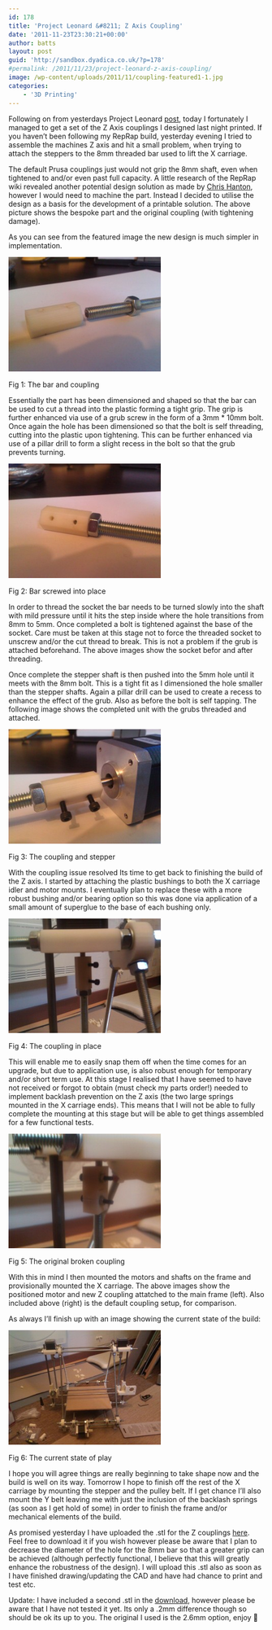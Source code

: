 ```yaml
---
id: 178
title: 'Project Leonard &#8211; Z Axis Coupling'
date: '2011-11-23T23:30:21+00:00'
author: batts
layout: post
guid: 'http://sandbox.dyadica.co.uk/?p=178'
#permalink: /2011/11/23/project-leonard-z-axis-coupling/
image: /wp-content/uploads/2011/11/coupling-featured1-1.jpg
categories:
    - '3D Printing'
---
```


Following on from yesterdays Project Leonard [post](/2011/11/22/project-leonard-z-axis-issues/ "Project Leonard - Z Axis Issues"), today I fortunately I managed to get a set of the Z Axis couplings I designed last night printed. If you haven’t been following my RepRap build, yesterday evening I tried to assemble the machines Z axis and hit a small problem, when trying to attach the steppers to the 8mm threaded bar used to lift the X carriage.

The default Prusa couplings just would not grip the 8mm shaft, even when tightened to and/or even past full capacity. A little research of the RepRap wiki revealed another potential design solution as made by [Chris Hanton](http://reprap.org/wiki/Mendel:_Prusa_durable_z-axis_motor_coupling), however I would need to machine the part. Instead I decided to utilise the design as a basis for the development of a printable solution. The above picture shows the bespoke part and the original coupling (with tightening damage).

As you can see from the featured image the new design is much simpler in implementation.

[![](/wp-content/uploads/2011/11/WP_001392-300x225.jpg "WP_001392")](/wp-content/uploads/2011/11/WP_001392.jpg)

<span class="caption">Fig 1: The bar and coupling</span>

Essentially the part has been dimensioned and shaped so that the bar can be used to cut a thread into the plastic forming a tight grip. The grip is further enhanced via use of a grub screw in the form of a 3mm \* 10mm bolt. Once again the hole has been dimensioned so that the bolt is self threading, cutting into the plastic upon tightening. This can be further enhanced via use of a pillar drill to form a slight recess in the bolt so that the grub prevents turning.

[![](/wp-content/uploads/2011/11/WP_001393-300x225.jpg "WP_001393")](/wp-content/uploads/2011/11/WP_001393.jpg)

<span class="caption">Fig 2: Bar screwed into place</span>

In order to thread the socket the bar needs to be turned slowly into the shaft with mild pressure until it hits the step inside where the hole transitions from 8mm to 5mm. Once completed a bolt is tightened against the base of the socket. Care must be taken at this stage not to force the threaded socket to unscrew and/or the cut thread to break. This is not a problem if the grub is attached beforehand. The above images show the socket befor and after threading.

Once complete the stepper shaft is then pushed into the 5mm hole until it meets with the 8mm bolt. This is a tight fit as I dimensioned the hole smaller than the stepper shafts. Again a pillar drill can be used to create a recess to enhance the effect of the grub. Also as before the bolt is self tapping. The following image shows the completed unit with the grubs threaded and attached.

[![](/wp-content/uploads/2011/11/WP_001397-300x225.jpg "WP_001397")](/wp-content/uploads/2011/11/WP_001397.jpg)

<span class="caption">Fig 3: The coupling and stepper </span>

With the coupling issue resolved Its time to get back to finishing the build of the Z axis. I started by attaching the plastic bushings to both the X carriage idler and motor mounts. I eventually plan to replace these with a more robust bushing and/or bearing option so this was done via application of a small amount of superglue to the base of each bushing only.

[![](/wp-content/uploads/2011/11/WP_001402-300x225.jpg "WP_001402")](/wp-content/uploads/2011/11/WP_001402.jpg)

<span class="caption">Fig 4: The coupling in place</span>

This will enable me to easily snap them off when the time comes for an upgrade, but due to application use, is also robust enough for temporary and/or short term use. At this stage I realised that I have seemed to have not received or forgot to obtain (must check my parts order!) needed to implement backlash prevention on the Z axis (the two large springs mounted in the X carriage ends). This means that I will not be able to fully complete the mounting at this stage but will be able to get things assembled for a few functional tests.

[![](/wp-content/uploads/2011/11/WP_001369-300x225.jpg "WP_001369")](/wp-content/uploads/2011/11/WP_001369.jpg)

<span class="caption">Fig 5: The original broken coupling</span>

With this in mind I then mounted the motors and shafts on the frame and provisionally mounted the X carriage. The above images show the positioned motor and new Z coupling attatched to the main frame (left). Also included above (right) is the default coupling setup, for comparison.

As always I’ll finish up with an image showing the current state of the build:

[![](/wp-content/uploads/2011/11/WP_001406-300x225.jpg "WP_001406")](/wp-content/uploads/2011/11/WP_001406.jpg)

<span class="caption">Fig 6: The current state of play</span>

I hope you will agree things are really beginning to take shape now and the build is well on its way. Tomorrow I hope to finish off the rest of the X carriage by mounting the stepper and the pulley belt. If I get chance I’ll also mount the Y belt leaving me with just the inclusion of the backlash springs (as soon as I get hold of some) in order to finish the frame and/or mechanical elements of the build.

As promised yesterday I have uploaded the .stl for the Z couplings [here](http://dl.dropbox.com/u/31617455/zConnector%20STL.zip "STL Download"). Feel free to download it if you wish however please be aware that I plan to decrease the diameter of the hole for the 8mm bar so that a greater grip can be achieved (although perfectly functional, I believe that this will greatly enhance the robustness of the design). I will upload this .stl also as soon as I have finished drawing/updating the CAD and have had chance to print and test etc.

Update: I have included a second .stl in the [download](http://dl.dropbox.com/u/31617455/zConnector%20STL.zip "STL Download"), however please be aware that I have not tested it yet. Its only a .2mm difference though so should be ok its up to you. The original I used is the 2.6mm option, enjoy 🙂